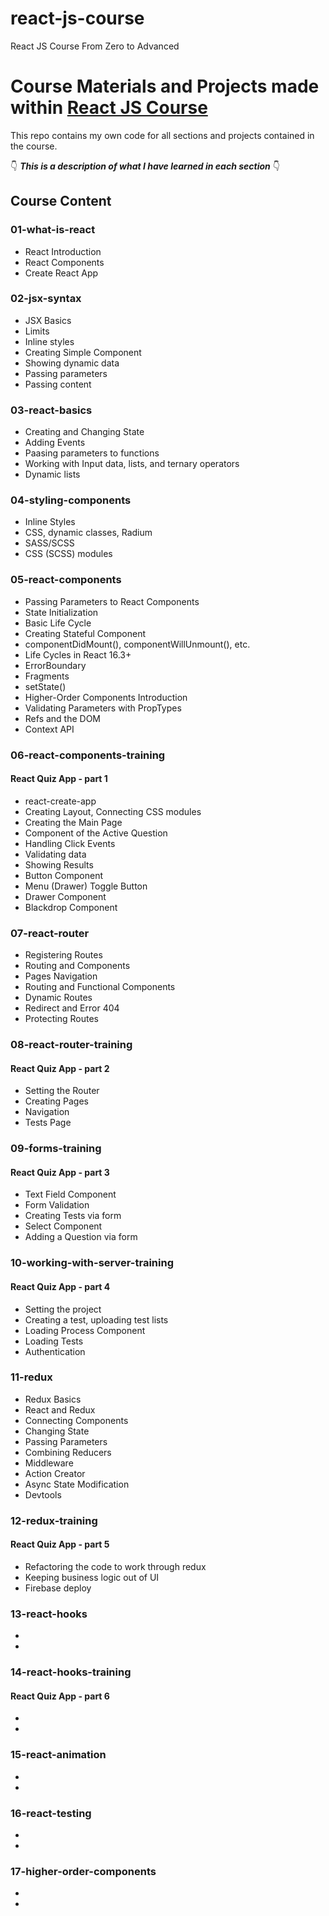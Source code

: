 # react-js-course
React JS Course From Zero to Advanced

# Course Materials and Projects made within [React JS Course](https://www.udemy.com/share/102rpCAEcddF1WRH8F/)

This repo contains my own code for all sections and projects contained in the course.

👇 **_This is a description of what I have learned in each section_** 👇

## Course Content

### 01-what-is-react
 - React Introduction
 - React Components
 - Create React App
 
 ### 02-jsx-syntax
 - JSX Basics
 - Limits
 - Inline styles
 - Creating Simple Component
 - Showing dynamic data
 - Passing parameters
 - Passing content
 
 ### 03-react-basics
 - Creating and Changing State
 - Adding Events
 - Paasing parameters to functions
 - Working with Input data, lists, and ternary operators
 - Dynamic lists
 
 ### 04-styling-components
 - Inline Styles
 - CSS, dynamic classes, Radium
 - SASS/SCSS
 - CSS (SCSS) modules
 
 ### 05-react-components
 - Passing Parameters to React Components
 - State Initialization
 - Basic Life Cycle
 - Creating Stateful Component
 - componentDidMount(), componentWillUnmount(), etc.
 - Life Cycles in React 16.3+
 - ErrorBoundary
 - Fragments
 - setState()
 - Higher-Order Components Introduction
 - Validating Parameters with PropTypes
 - Refs and the DOM
 - Context API
 
 ### 06-react-components-training
 #### React Quiz App - part 1
 - react-create-app
 - Creating Layout, Connecting CSS modules
 - Creating the Main Page
 - Component of the Active Question
 - Handling Click Events
 - Validating data
 - Showing Results
 - Button Component
 - Menu (Drawer) Toggle Button
 - Drawer Component
 - Blackdrop Component
 
 
### 07-react-router
- Registering Routes
- Routing and Components
- Pages Navigation
- Routing and Functional Components
- Dynamic Routes
- Redirect and Error 404
- Protecting Routes

### 08-react-router-training
#### React Quiz App - part 2
- Setting the Router
- Creating Pages
- Navigation
- Tests Page

### 09-forms-training
#### React Quiz App - part 3
- Text Field Component
- Form Validation
- Creating Tests via form
- Select Component
- Adding a Question via form

### 10-working-with-server-training
#### React Quiz App - part 4
- Setting the project
- Creating a test, uploading test lists
- Loading Process Component
- Loading Tests
- Authentication

### 11-redux
- Redux Basics
- React and Redux
- Connecting Components
- Changing State
- Passing Parameters
- Combining Reducers
- Middleware
- Action Creator
- Async State Modification
- Devtools

### 12-redux-training
#### React Quiz App - part 5
- Refactoring the code to work through redux
- Keeping business logic out of UI
- Firebase deploy

### 13-react-hooks
- 
-

### 14-react-hooks-training
#### React Quiz App - part 6
-
-

### 15-react-animation
-
-

### 16-react-testing
-
-

### 17-higher-order-components
-
-
